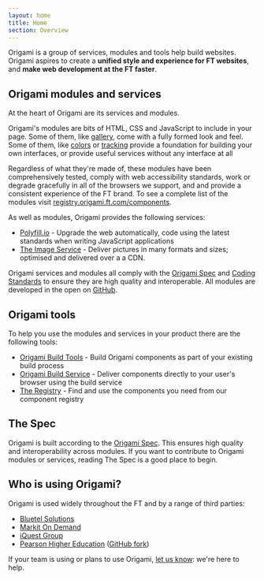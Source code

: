 ```yaml
---
layout: home
title: Home
section: Overview
---
```

<p class='alert-big'>Origami is a group of services, modules and tools help build websites. Origami aspires to create a <strong>unified style and experience for FT websites</strong>, and <strong>make web development at the FT faster</strong>.</p>

<h2> <i class="fa fa-cubes"></i> Origami modules and services</h2>

At the heart of Origami are its services and modules.

Origami's modules are bits of HTML, CSS and JavaScript to include in your page. Some of them, like [gallery](http://registry.origami.ft.com/components/o-gallery), come with a fully formed look and feel. Some of them, like [colors](http://registry.origami.ft.com/components/o-colors) or [tracking](http://registry.origami.ft.com/components/o-tracking) provide a foundation for building your own interfaces, or provide useful services without any interface at all

Regardless of what they're made of, these modules have been comprehensively tested, comply with web accessibility standards, work or degrade gracefully in all of the browsers we support, and and provide a consistent experience of the FT brand. To see a complete list of the modules visit [registry.origami.ft.com/components](http://registry.origami.ft.com/components).

As well as modules, Origami provides the following services:

- [Polyfill.io](http://polyfill.io) - Upgrade the web automatically, code using the latest standards when writing JavaScript applications
- [The Image Service](http://image.webservices.ft.com/) - Deliver pictures in many formats and sizes; optimised and delivered over a a CDN.

Origami services and modules all comply with the [Origami Spec](/docs/component-spec/) and [Coding Standards](/docs/syntax/) to ensure they are high quality and interoperable. All modules are developed in the open on [GitHub](http://github.com/Financial-Times).

<h2> <i class="fa fa-wrench"></i> Origami tools</h2>

To help you use the modules and services in your product there are the following tools:

- [Origami Build Tools](https://github.com/Financial-Times/origami-build-tools) - Build Origami components as part of your existing build process
- [Origami Build Service](http://build.origami.ft.com/v2/) - Deliver components directly to your user's browser using the build service
- [The Registry](http://registry.origami.ft.com/) - Find and use the components you need from our component registry

<h2> <i class="fa fa-book"></i> The Spec</h2>

Origami is built according to the [Origami Spec](/docs/component-spec/). This ensures high quality and interoperability across modules. If you want to contribute to Origami modules or services, reading The Spec is a good place to begin.


## Who is using Origami?

Origami is used widely throughout the FT and by a range of third parties:

- [Bluetel Solutions](http://www.bluetel.co.uk/)
- [Markit On Demand](http://www.markit.com/)
- [iQuest Group](http://www.iquestgroup.com/en/)
- [Pearson Higher Education](http://home.pearsonhighered.com/) ([GitHub fork](https://github.com/Pearson-Higher-Ed/he-origami))

If your team is using or plans to use Origami, [let us know](mailto:origami.support@ft.com): we're here to help.
